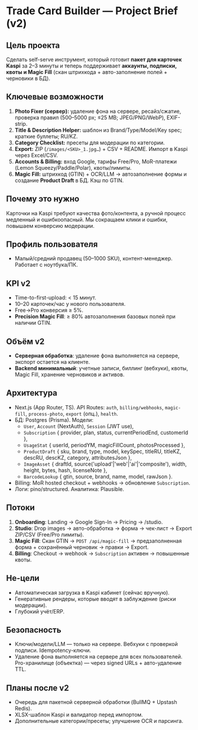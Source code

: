 # Trade Card Builder — Project Brief (v2)

## Цель проекта

Сделать self-serve инструмент, который готовит **пакет для карточек Kaspi** за 2–3 минуты и теперь поддерживает **аккаунты, подписки, квоты и Magic Fill** (скан штрихкода + авто-заполнение полей + черновики в БД).

## Ключевые возможности

1. **Photo Fixer (сервер):** удаление фона на сервере, ресайз/сжатие, проверка правил (500–5000 px; ≤25 MB; JPEG/PNG/WebP), EXIF-strip.
2. **Title & Description Helper:** шаблон из Brand/Type/Model/Key spec; краткие буллеты; RU/KZ.
3. **Category Checklist:** пресеты для модерации по категории.
4. **Export:** ZIP (`/images/<SKU>_1.jpg…`) + CSV + README. Импорт в Kaspi через Excel/CSV.
5. **Accounts & Billing:** вход Google, тарифы Free/Pro, MoR-платежи (Lemon Squeezy/Paddle/Polar), квоты/лимиты.
6. **Magic Fill:** штрихкод (GTIN) + OCR/LLM → автозаполнение формы и создание **Product Draft** в БД. Кэш по GTIN.

## Почему это нужно

Карточки на Kaspi требуют качества фото/контента, а ручной процесс медленный и ошибкоопасный. Мы сокращаем клики и ошибки, повышаем конверсию модерации.

## Профиль пользователя

- Малый/средний продавец (50–1000 SKU), контент-менеджер. Работает с ноутбука/ПК.

## KPI v2

- Time-to-first-upload: < 15 минут.
- 10–20 карточек/час у нового пользователя.
- Free→Pro конверсия ≥ 5%.
- **Precision Magic Fill**: ≥ 80% автозаполнения базовых полей при наличии GTIN.

## Объём v2

- **Серверная обработка**: удаление фона выполняется на сервере, экспорт остается на клиенте.
- **Backend минимальный**: учетные записи, биллинг (вебхуки), квоты, Magic Fill, хранение черновиков и активов.

## Архитектура

- Next.js (App Router, TS). API Routes: `auth`, `billing/webhooks`, `magic-fill`, `process-photo`, `export` (опц.), `health`.
- БД: Postgres (Prisma). Модели:
  - `User`, `Account` (NextAuth), `Session` (JWT use),
  - `Subscription` { provider, plan, status, currentPeriodEnd, customerId },
  - `UsageStat` { userId, periodYM, magicFillCount, photosProcessed },
  - `ProductDraft` { sku, brand, type, model, keySpec, titleRU, titleKZ, descRU, descKZ, category, attributesJson },
  - `ImageAsset` { draftId, source('upload'|'web'|'ai'|'composite'), width, height, bytes, hash, licenseNote },
  - `BarcodeLookup` { gtin, source, brand, name, model, rawJson }.
- Billing: MoR hosted checkout + webhooks → обновление `Subscription`.
- Логи: pino/structured. Аналитика: Plausible.

## Потоки

1. **Onboarding**: Landing → Google Sign-In → Pricing → /studio.
2. **Studio**: Drop images → авто-обработка → форма → чек-лист → Export ZIP/CSV (Free/Pro лимиты).
3. **Magic Fill**: Скан GTIN → `POST /api/magic-fill` → предзаполненная форма + сохранённый черновик → правки → Export.
4. **Billing**: Checkout → webhook → `Subscription` активен → повышенные квоты.

## Не-цели

- Автоматическая загрузка в Kaspi кабинет (сейчас вручную).
- Генеративные рендеры, которые вводят в заблуждение (риски модерации).
- Глубокий учёт/ERP.

## Безопасность

- Ключи/модели/LLM — только на сервере. Вебхуки с проверкой подписи. Idempotency-ключи.
- Удаление фона выполняется на сервере для всех пользователей. Pro-хранилище (объектка) — через signed URLs + авто-удаление TTL.

## Планы после v2

- Очередь для пакетной серверной обработки (BullMQ + Upstash Redis).
- XLSX-шаблон Kaspi и валидатор перед импортом.
- Дополнительные категории/пресеты; улучшение OCR и парсинга.
